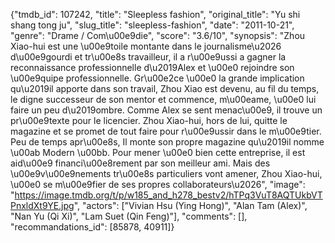 {"tmdb_id": 107242, "title": "Sleepless fashion", "original_title": "Yu shi shang tong ju", "slug_title": "sleepless-fashion", "date": "2011-10-21", "genre": "Drame / Com\u00e9die", "score": "3.6/10", "synopsis": "Zhou Xiao-hui est une \u00e9toile montante dans le journalisme\u2026 d\u00e9gourdi et tr\u00e8s travailleur, il a r\u00e9ussi a gagner la reconnaissance professionnelle d\u2019Alex et \u00e0 rejoindre son \u00e9quipe professionnelle. Gr\u00e2ce \u00e0 la grande implication qu\u2019il apporte dans son travail, Zhou Xiao est devenu, au fil du temps, le digne successeur de son mentor et commence, m\u00eame, \u00e0 lui faire un peu d\u2019ombre. Comme Alex se sent menac\u00e9, il trouve un pr\u00e9texte pour le licencier. Zhou Xiao-hui, hors de lui, quitte le magazine et se promet de tout faire pour r\u00e9ussir dans le m\u00e9tier. Peu de temps apr\u00e8s, Il monte son propre magazine qu\u2019il nomme \u00ab Modern \u00bb. Pour mener \u00e0 bien cette entreprise, il est aid\u00e9 financi\u00e8rement par son meilleur ami. Mais des \u00e9v\u00e9nements tr\u00e8s particuliers vont amener, Zhou Xiao-hui, \u00e0 se m\u00e9fier de ses propres collaborateurs\u2026", "image": "https://image.tmdb.org/t/p/w185_and_h278_bestv2/hTPq3VuT8AQTUkbVTPnxldXt9YE.jpg", "actors": ["Vivian Hsu (Ying Hong)", "Alan Tam (Alex)", "Nan Yu (Qi Xi)", "Lam Suet (Qin Feng)"], "comments": [], "recommandations_id": [85878, 40911]}